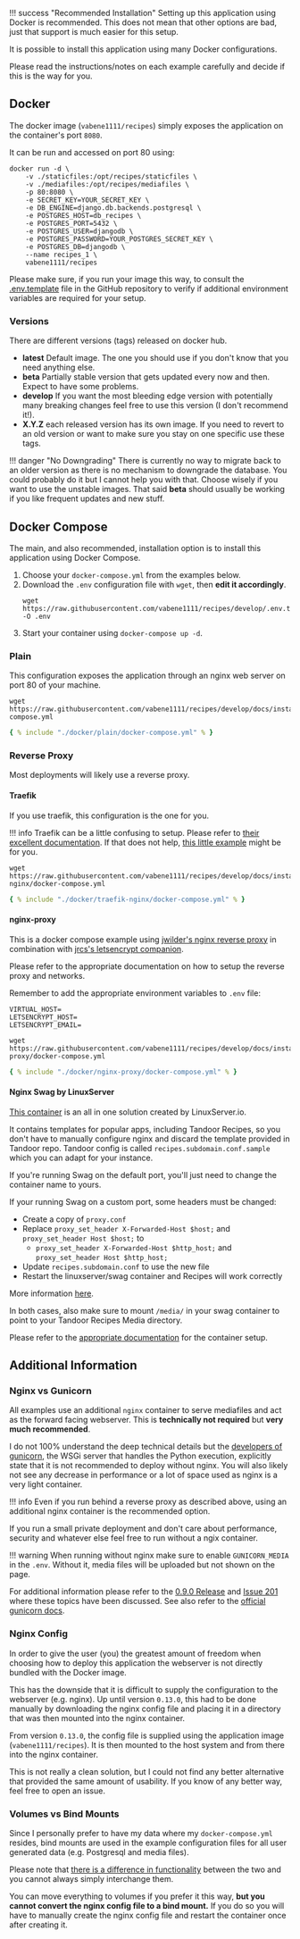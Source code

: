 !!! success "Recommended Installation"
Setting up this application using Docker is recommended. This does not mean that other options are bad, just that
support is much easier for this setup.

It is possible to install this application using many Docker configurations.

Please read the instructions/notes on each example carefully and decide if this is the way for you.

## Docker

The docker image (`vabene1111/recipes`) simply exposes the application on the container's port `8080`.

It can be run and accessed on port 80 using:

```shell
docker run -d \
    -v ./staticfiles:/opt/recipes/staticfiles \
    -v ./mediafiles:/opt/recipes/mediafiles \
    -p 80:8080 \
    -e SECRET_KEY=YOUR_SECRET_KEY \
    -e DB_ENGINE=django.db.backends.postgresql \
    -e POSTGRES_HOST=db_recipes \
    -e POSTGRES_PORT=5432 \
    -e POSTGRES_USER=djangodb \
    -e POSTGRES_PASSWORD=YOUR_POSTGRES_SECRET_KEY \
    -e POSTGRES_DB=djangodb \
    --name recipes_1 \
    vabene1111/recipes
```

Please make sure, if you run your image this way, to consult
the [.env.template](https://raw.githubusercontent.com/vabene1111/recipes/master/.env.template)
file in the GitHub repository to verify if additional environment variables are required for your setup.

### Versions

There are different versions (tags) released on docker hub.

-   **latest** Default image. The one you should use if you don't know that you need anything else.
-   **beta** Partially stable version that gets updated every now and then. Expect to have some problems.
-   **develop** If you want the most bleeding edge version with potentially many breaking changes feel free to use this version (I don't recommend it!).
-   **X.Y.Z** each released version has its own image. If you need to revert to an old version or want to make sure you stay on one specific use these tags.

!!! danger "No Downgrading"
There is currently no way to migrate back to an older version as there is no mechanism to downgrade the database.
You could probably do it but I cannot help you with that. Choose wisely if you want to use the unstable images.
That said **beta** should usually be working if you like frequent updates and new stuff.

## Docker Compose

The main, and also recommended, installation option is to install this application using Docker Compose.

1. Choose your `docker-compose.yml` from the examples below.
2. Download the `.env` configuration file with `wget`, then **edit it accordingly**.
    ```shell
    wget https://raw.githubusercontent.com/vabene1111/recipes/develop/.env.template -O .env
    ```
3. Start your container using `docker-compose up -d`.

### Plain

This configuration exposes the application through an nginx web server on port 80 of your machine.

```shell
wget https://raw.githubusercontent.com/vabene1111/recipes/develop/docs/install/docker/plain/docker-compose.yml
```

```yaml
{ % include "./docker/plain/docker-compose.yml" % }
```

### Reverse Proxy

Most deployments will likely use a reverse proxy.

#### Traefik

If you use traefik, this configuration is the one for you.

!!! info
Traefik can be a little confusing to setup.
Please refer to [their excellent documentation](https://doc.traefik.io/traefik/). If that does not help,
[this little example](traefik.md) might be for you.

```shell
wget https://raw.githubusercontent.com/vabene1111/recipes/develop/docs/install/docker/traefik-nginx/docker-compose.yml
```

```yaml
{ % include "./docker/traefik-nginx/docker-compose.yml" % }
```

#### nginx-proxy

This is a docker compose example using [jwilder's nginx reverse proxy](https://github.com/jwilder/docker-gen)
in combination with [jrcs's letsencrypt companion](https://hub.docker.com/r/jrcs/letsencrypt-nginx-proxy-companion/).

Please refer to the appropriate documentation on how to setup the reverse proxy and networks.

Remember to add the appropriate environment variables to `.env` file:

```
VIRTUAL_HOST=
LETSENCRYPT_HOST=
LETSENCRYPT_EMAIL=
```

```shell
wget https://raw.githubusercontent.com/vabene1111/recipes/develop/docs/install/docker/nginx-proxy/docker-compose.yml
```

```yaml
{ % include "./docker/nginx-proxy/docker-compose.yml" % }
```

#### Nginx Swag by LinuxServer

[This container](https://github.com/linuxserver/docker-swag) is an all in one solution created by LinuxServer.io.

It contains templates for popular apps, including Tandoor Recipes, so you don't have to manually configure nginx and discard the template provided in Tandoor repo. Tandoor config is called `recipes.subdomain.conf.sample` which you can adapt for your instance.

If you're running Swag on the default port, you'll just need to change the container name to yours.

If your running Swag on a custom port, some headers must be changed:

-   Create a copy of `proxy.conf`
-   Replace `proxy_set_header X-Forwarded-Host $host;` and `proxy_set_header Host $host;` to
    -   `proxy_set_header X-Forwarded-Host $http_host;` and `proxy_set_header Host $http_host;`
-   Update `recipes.subdomain.conf` to use the new file
-   Restart the linuxserver/swag container and Recipes will work correctly

More information [here](https://github.com/TandoorRecipes/recipes/issues/959#issuecomment-962648627).

In both cases, also make sure to mount `/media/` in your swag container to point to your Tandoor Recipes Media directory.

Please refer to the [appropriate documentation](https://github.com/linuxserver/docker-swag#usage) for the container setup.

## Additional Information

### Nginx vs Gunicorn

All examples use an additional `nginx` container to serve mediafiles and act as the forward facing webserver.
This is **technically not required** but **very much recommended**.

I do not 100% understand the deep technical details but the [developers of gunicorn](https://serverfault.com/questions/331256/why-do-i-need-nginx-and-something-like-gunicorn/331263#331263),
the WSGi server that handles the Python execution, explicitly state that it is not recommended to deploy without nginx.
You will also likely not see any decrease in performance or a lot of space used as nginx is a very light container.

!!! info
Even if you run behind a reverse proxy as described above, using an additional nginx container is the recommended option.

If you run a small private deployment and don't care about performance, security and whatever else feel free to run
without a ngix container.

!!! warning
When running without nginx make sure to enable `GUNICORN_MEDIA` in the `.env`. Without it, media files will be uploaded
but not shown on the page.

For additional information please refer to the [0.9.0 Release](https://github.com/vabene1111/recipes/releases?after=0.9.0)
and [Issue 201](https://github.com/vabene1111/recipes/issues/201) where these topics have been discussed.
See also refer to the [official gunicorn docs](https://docs.gunicorn.org/en/stable/deploy.html).

### Nginx Config

In order to give the user (you) the greatest amount of freedom when choosing how to deploy this application the
webserver is not directly bundled with the Docker image.

This has the downside that it is difficult to supply the configuration to the webserver (e.g. nginx). Up until
version `0.13.0`, this had to be done manually by downloading the nginx config file and placing it in a directory that
was then mounted into the nginx container.

From version `0.13.0`, the config file is supplied using the application image (`vabene1111/recipes`). It is then mounted
to the host system and from there into the nginx container.

This is not really a clean solution, but I could not find any better alternative that provided the same amount of
usability. If you know of any better way, feel free to open an issue.

### Volumes vs Bind Mounts

Since I personally prefer to have my data where my `docker-compose.yml` resides, bind mounts are used in the example
configuration files for all user generated data (e.g. Postgresql and media files).

Please note that [there is a difference in functionality](https://docs.docker.com/storage/volumes/)
between the two and you cannot always simply interchange them.

You can move everything to volumes if you prefer it this way, **but you cannot convert the nginx config file to a bind
mount.**
If you do so you will have to manually create the nginx config file and restart the container once after creating it.
